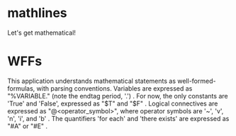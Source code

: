 # mathlines
Let's get mathematical!

# WFFs
This application understands mathematical statements as well-formed-formulas, with parsing conventions.
Variables are expressed as "%VARIABLE."   (note the endtag period, '.') .
For now, the only constants are 'True' and 'False', expressed as "$T" and "$F" .
Logical connectives are expressed as "@<operator_symbol>", where operator symbols are '~', 'v', 'n', 'i', and 'b' .
The quantifiers 'for each' and 'there exists' are expressed as "#A" or "#E" .
